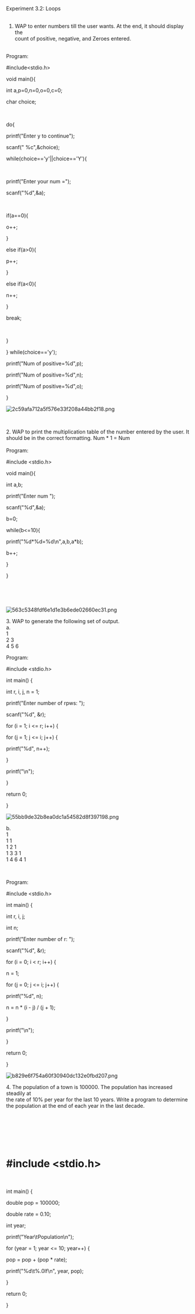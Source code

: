 Experiment 3.2: Loops  
<br/>

1.  WAP to enter numbers till the user wants. At the end, it should display the  
    count of positive, negative, and Zeroes entered.  
    <br/>

Program:

#include&lt;stdio.h&gt;

void main(){

int a,p=0,n=0,o=0,c=0;

char choice;

&nbsp;

do{

printf("Enter y to continue");

scanf(" %c",&choice);

while(choice=='y'||choice=='Y'){

&nbsp;

printf("Enter your num =");

scanf("%d",&a);

&nbsp;

if(a==0){

o++;

}

else if(a>0){

p++;

}

else if(a<0){

n++;

}

break;

&nbsp;

}

} while(choice=='y');

printf("Num of positive=%d",p);

printf("Num of positive=%d",n);

printf("Num of positive=%d",o);

}

![2c59afa712a5f576e33f208a44bb2f18.png](../_resources/2c59afa712a5f576e33f208a44bb2f18.png)

&nbsp;

2\. WAP to print the multiplication table of the number entered by the user. It  
should be in the correct formatting. Num \* 1 = Num  
<br/>Program:

#include &lt;stdio.h&gt;

void main(){

int a,b;

printf("Enter num ");

scanf("%d",&a);

b=0;

while(b<=10){

printf("%d\*%d=%d\\n",a,b,a\*b);

b++;

}

}

&nbsp;

&nbsp;

![563c5348fdf6e1d1e3b6ede02660ec31.png](../_resources/563c5348fdf6e1d1e3b6ede02660ec31.png)

3\. WAP to generate the following set of output.  
a.  
1  
2 3  
4 5 6

Program:

#include &lt;stdio.h&gt;

int main() {

int r, i, j, n = 1;

printf("Enter number of rpws: ");

scanf("%d", &r);

for (i = 1; i <= r; i++) {

for (j = 1; j <= i; j++) {

printf("%d", n++);

}

printf("\\n");

}

return 0;

}

![55bb9de32b8ea0dc1a54582d8f397198.png](../_resources/55bb9de32b8ea0dc1a54582d8f397198.png)

b.  
1  
1 1  
1 2 1  
1 3 3 1  
1 4 6 4 1

&nbsp;

Program:

#include &lt;stdio.h&gt;

int main() {

int r, i, j;

int n;

printf("Enter number of r: ");

scanf("%d", &r);

for (i = 0; i < r; i++) {

n = 1;

for (j = 0; j <= i; j++) {

printf("%d", n);

n = n \* (i - j) / (j + 1);

}

printf("\\n");

}

return 0;

}

![b829e6f754a60f30940dc132e0fbd207.png](../_resources/b829e6f754a60f30940dc132e0fbd207.png)

4\. The population of a town is 100000. The population has increased steadily at  
the rate of 10% per year for the last 10 years. Write a program to determine  
the population at the end of each year in the last decade.

&nbsp;

&nbsp;

&nbsp;

# #include &lt;stdio.h&gt;

&nbsp;

int main() {

double pop = 100000;

double rate = 0.10;

int year;

printf("Year\\tPopulation\\n");

for (year = 1; year <= 10; year++) {

pop = pop + (pop \* rate);

printf("%d\\t%.0lf\\n", year, pop);

}

return 0;

}